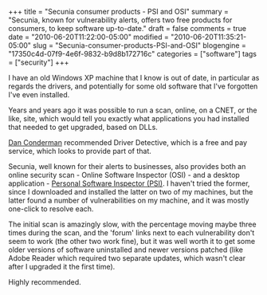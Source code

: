 +++
title = "Secunia consumer products - PSI and OSI"
summary = "Secunia, known for vulnerability alerts, offers two free products for consumers, to keep software up-to-date."
draft = false
comments = true
date = "2010-06-20T11:22:00-05:00"
modified = "2010-06-20T11:35:21-05:00"
slug = "Secunia-consumer-products-PSI-and-OSI"
blogengine = "17350c4d-07f9-4e6f-9832-b9d8b172716c"
categories = ["software"]
tags = ["security"]
+++

<p>I have an old Windows XP machine that I know is out of date, in particular as regards the drivers, and potentially for some old software that I've forgotten I've even installed.</p>
<p>Years and years ago it was possible to run a scan, online, on a CNET, or the like, site, which would tell you exactly what applications you had installed that needed to get upgraded, based on DLLs.</p>
<p><a rel="external" href="http://mrrofl.com/">Dan Conderman</a> recommended Driver Detective, which is a free and pay service, which looks to provide part of that.</p>
<p>Secunia, well known for their alerts to businesses, also provides both an online security scan - Online Software Inspector (OSI) - and a desktop application - <a rel="external" href="http://secunia.com/vulnerability_scanning/personal/">Personal Software Inspector (PSI)</a>. I haven't tried the former, since I downloaded and installed the latter on two of my machines, but the latter found a number of vulnerabilities on my machine, and it was mostly one-click to resolve each.</p>
<p>The initial scan is amazingly slow, with the percentage moving maybe three times during the scan, and the 'forum' links next to each vulnerability don't seem to work (the other two work fine), but it was well worth it to get some older versions of software uninstalled and newer versions patched (like Adobe Reader which required two separate updates, which wasn't clear after I upgraded it the first time).</p>
<p>Highly recommended.</p>
